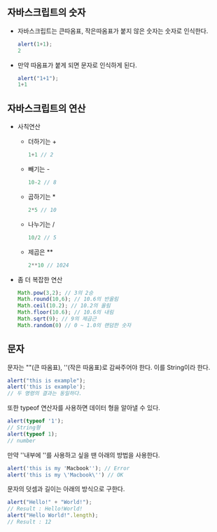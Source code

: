 ## 자바스크립트의 숫자

* 자바스크립트는 큰따옴표, 작은따옴표가 붙지 않은 숫자는 숫자로 인식한다.

  ```javascript
  alert(1+1);
  2
  ```

  

* 만약 따옴표가 붙게 되면 문자로 인식하게 된다.

  ```js
  alert("1+1");
  1+1
  ```

  

## 자바스크립트의 연산

* 사칙연산

  * 더하기는 +

    ```javascript
    1+1 // 2
    ```

    

  * 빼기는 -

    ```javascript
    10-2 // 8
    ```

    

  * 곱하기는 *

    ```javascript
    2*5 // 10
    ```

    

  * 나누기는 /

    ```javascript
    10/2 // 5
    ```

    

  * 제곱은 **

    ```javascript
    2**10 // 1024
    ```

* 좀 더 복잡한 연산

  ```javascript
  Math.pow(3,2); // 3의 2승
  Math.round(10,6); // 10.6의 반올림
  Math.ceil(10.2); // 10.2의 올림
  Math.floor(10.6); // 10.6의 내림
  Math.sqrt(9); // 9의 제곱근
  Math.random(0) // 0 ~ 1.0의 랜덤한 숫자
  ```



## 문자

문자는 ""(큰 따옴표), ''(작은 따옴표)로 감싸주어야 한다. 이를 String이라 한다.

```js
alert("this is example");
alert('this is example');
// 두 명령의 결과는 동일하다.
```

또한 typeof 연산자를 사용하면 데이터 형을 알아낼 수 있다.

```js
alert(typeof '1');
// String형
alert(typeof 1);
// number
```

만약 ''내부에 ''를 사용하고 싶을 땐 아래의 방법을 사용한다.

```js
alert('this is my 'Macbook''); // Error
alert('this is my \'Macbook\'') // OK
```

문자의 덧셈과 길이는 아래의 방식으로 구한다.

```js
alert("Hello!" + "World!");
// Result : Hello!World!
alert("Hello World!".length);
// Result : 12
```

